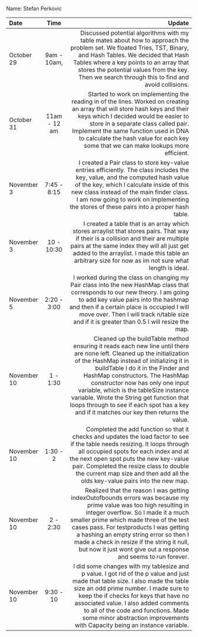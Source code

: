 Name: Stefan Perkovic

| Date        |     Time     |                                                                                                                                                                                                                                                                                                                                                                                                                                                                Update |
|:------------|:------------:|----------------------------------------------------------------------------------------------------------------------------------------------------------------------------------------------------------------------------------------------------------------------------------------------------------------------------------------------------------------------------------------------------------------------------------------------------------------------:|
| October 29  | 9am - 10am,  |                                                                                                                                                         Discussed potential algorithms with my table mates about how to approach the problem set. We floated Tries, TST, Binary, and Hash Tables. We decided that Hash Tables where a key points to an array that stores the potential values from the key. Then we search through this to find and avoid collisions. |
| October 31  | 11am - 12 am |                                                                                                                            Started to work on implementing the reading in of the lines. Worked on creating an array that will store hash keys and their keys which I decided would be easier to store in a separate class called pair. Implement the same function used in DNA to calculate the hash value for each key some that we can make lookups more efficient. |
| November 3  | 7:45 - 8:15  |                                                                                                                                                     I created a Pair class to store key-value entries efficiently. The class includes the key, value, and the computed hash value of the key, which I calculate inside of this new class instead of the main finder class. I am now going to work on implementing the stores of these pairs into a proper hash table. |
| November 3  |  10 - 10:30  |                                                                                                                                                                          I created a table that is an array which stores arraylist that stores pairs. That way if their is a collision and their are multiple pairs at the same index they will all just get added to the arraylist. I made this table an arbitrary size for now as im not sure what length is ideal. |
| November 5  | 2:20 - 3:00  |                                                                                                                                                   I worked during the class on changing my Pair class into the new HashMap class that corresponds to our new theory. I am going to add key value pairs into the hashmap and then if a certain place is occupied I will move over. Then I will track n/table size and if it is greater than 0.5 I will resize the map. |
| November 10 |   1 - 1:30   | Cleaned up the buildTable method ensuring it reads each new line until there are none left. Cleaned up the initialization of the HashMap instead of initializing it in buildTable I do it in the Finder and HashMap constructors. The HashMap constructor now has only one input variable, which is the tableSize instance variable. Wrote the String get function that loops through to see if each spot has a key and if it matches our key then returns the value. |
| November 10 |   1:30 - 2   |                                                                                                                          Completed the add function so that it checks and updates the load factor to see if the table needs resizing. It loops through all occupied spots for each index and at the next open spot puts the new key-value pair. Completed the resize class to double the current map size and then add all the olds key-value pairs into the new map. |
| November 10 |   2 - 2:30   |                                                            Realized that the reason I was getting indexOutofbounds errors was because my prime value was too high resulting in integer overflow. So I made it a much smaller prime which made three of the test cases pass. For testproducts I was getting a hashing an empty string error so then I made a check in resize if the string it null, but now it just wont give out a response and seems to run forever. |
| November 10 |  9:30 - 10   |                                                                                        I did some changes with my tablesize and p value. I got rid of the p value and just made that table size. I also made the table size an odd prime number. I made sure to keep the if checks for keys that have no associated value. I also added comments to all of the code and functions. Made some minor abstraction improvements with Capacity being an instance variable. |

